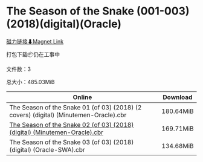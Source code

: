 # The Season of the Snake (001-003)(2018)(digital)(Oracle)

[磁力链接⬇Magnet Link](magnet:?xt=urn:btih:c0ab3bc28f460ce82e9f0b90f8ca7eba2cbef738&dn=The%20Season%20of%20the%20Snake%20%28001-003%29%282018%29%28digital%29%28Oracle%29)

打包下载📦仍在工事中

文件数：3

总大小：485.03MiB

Online | Download
--- | ---
The Season of the Snake 01 (of 03) (2018) (2 covers) (digital) (Minutemen-Oracle).cbr | 180.64MiB
[The Season of the Snake 02 (of 03) (2018) (digital) (Minutemen-Oracle).cbr](https://github.com/alicewish/markdown/blob/master/comic/Season-of-Snake-02-of-03-2018-digital-Minutemen-Oracle-cbr.md) | 169.71MiB
The Season of the Snake 03 (of 03) (2018) (digital) (Oracle-SWA).cbr | 134.68MiB